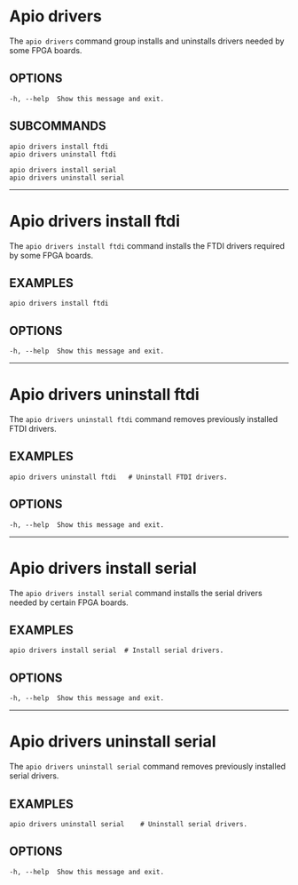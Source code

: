 # Apio drivers

The `apio drivers` command group installs and uninstalls drivers needed by some FPGA boards.

## OPTIONS

```
-h, --help  Show this message and exit.
```

## SUBCOMMANDS

```
apio drivers install ftdi
apio drivers uninstall ftdi

apio drivers install serial
apio drivers uninstall serial
```

---

# Apio drivers install ftdi

The `apio drivers install ftdi` command installs the FTDI drivers required by some FPGA boards.

## EXAMPLES

```
apio drivers install ftdi
```

## OPTIONS

```
-h, --help  Show this message and exit.
```

---

# Apio drivers uninstall ftdi

The `apio drivers uninstall ftdi` command removes previously installed FTDI drivers.

## EXAMPLES

```
apio drivers uninstall ftdi   # Uninstall FTDI drivers.
```

## OPTIONS

```
-h, --help  Show this message and exit.
```

---

# Apio drivers install serial

The `apio drivers install serial` command installs the serial drivers needed by certain FPGA boards.

## EXAMPLES

```
apio drivers install serial  # Install serial drivers.
```

## OPTIONS

```
-h, --help  Show this message and exit.
```

---

# Apio drivers uninstall serial

The `apio drivers uninstall serial` command removes previously installed serial drivers.

## EXAMPLES

```
apio drivers uninstall serial    # Uninstall serial drivers.
```

## OPTIONS

```
-h, --help  Show this message and exit.
```
